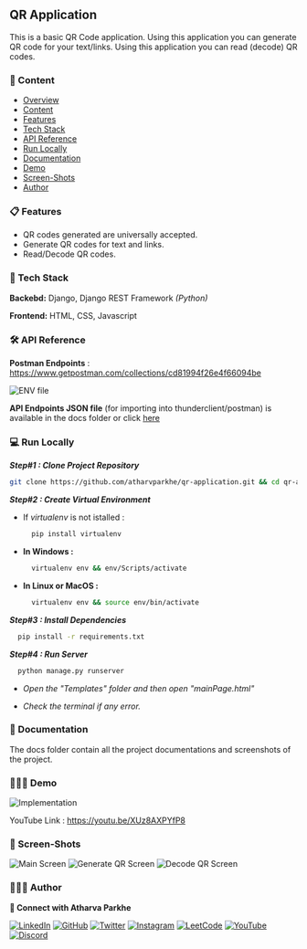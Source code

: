 
## QR Application

This is a basic QR Code application.
Using this application you can generate QR code for your text/links.
Using this application you can read (decode) QR codes.


### 🔗 Content

* [Overview](#qr-application)
* [Content](#-content)
* [Features](#-features)
* [Tech Stack](#-tech-stack)
* [API Reference](#-api-reference)
* [Run Locally](#-run-locally)
* [Documentation](#-documentation)
* [Demo](#-demo)
* [Screen-Shots](#-screen-shots)
* [Author](#-author)


### 📋 Features

- QR codes generated are universally accepted.
- Generate QR codes for text and links.
- Read/Decode QR codes.


### 🧰 Tech Stack

**Backebd:** Django, Django REST Framework *(Python)*

**Frontend:** HTML, CSS, Javascript


### 🛠 API Reference

**Postman Endpoints** : https://www.getpostman.com/collections/cd81994f26e4f66094be

![ENV file](docs/ss.png)

**API Endpoints JSON file** (for importing into thunderclient/postman) is available in the docs folder or click [here](docs/endpoints.json) 


### 💻 Run Locally

***Step#1 : Clone Project Repository***

```bash
git clone https://github.com/atharvparkhe/qr-application.git && cd qr-application
```

***Step#2 : Create Virtual Environment***

* If *virtualenv* is not istalled :
  ```bash
    pip install virtualenv
  ```
* **In Windows :**
  ```bash
    virtualenv env && env/Scripts/activate
  ```
* **In Linux or MacOS :**
  ```bash
    virtualenv env && source env/bin/activate
  ```

***Step#3 : Install Dependencies***

```bash
  pip install -r requirements.txt
```

***Step#4 : Run Server***

```bash
  python manage.py runserver
```
- *Open the "Templates" folder and then open "mainPage.html"*

- *Check the terminal if any error.*


### 📄 Documentation

The docs folder contain all the project documentations and screenshots of the project.


### 🧑🏻‍💻 Demo

![Implementation](docs/abc.gif)

YouTube Link : https://youtu.be/XUz8AXPYfP8


### 🌄 Screen-Shots

![Main Screen](docs/project/main-screen.png)
![Generate QR Screen](docs/project/generate-screen.png)
![Decode QR Screen](docs/project/read-screen.png)


### 🙋🏻‍♂️ Author

**🤝 Connect with Atharva Parkhe**

[![LinkedIn](https://img.shields.io/badge/LinkedIn-0077B5?style=for-the-badge&logo=linkedin&logoColor=white)](https://www.linkedin.com/in/atharva-parkhe-3283b2202/)
[![GitHub](https://img.shields.io/badge/GitHub-100000?style=for-the-badge&logo=github&logoColor=white)](https://www.github.com/atharvparkhe/)
[![Twitter](https://img.shields.io/badge/Twitter-1DA1F2?style=for-the-badge&logo=twitter&logoColor=white)](https://www.twitter.com/atharvparkhe/)
[![Instagram](https://img.shields.io/badge/Instagram-E4405F?style=for-the-badge&logo=instagram&logoColor=white)](https://www.instagram.com/atharvparkhe/)
[![LeetCode](https://img.shields.io/badge/-LeetCode-FFA116?style=for-the-badge&logo=LeetCode&logoColor=black)](https://leetcode.com/patharv777/)
[![YouTube](https://img.shields.io/badge/YouTube-FF0000?style=for-the-badge&logo=youtube&logoColor=white)](https://www.youtube.com/channel/UChimOJO64hOqtE7HCgtiIig)
[![Discord](https://img.shields.io/badge/Discord-5865F2?style=for-the-badge&logo=discord&logoColor=white)](https://discord.gg/8WNC43Xsfc)

